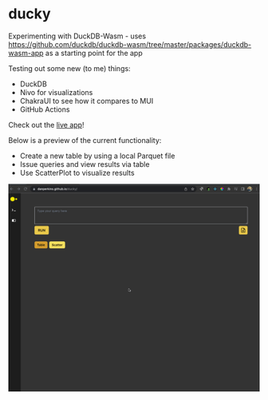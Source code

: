 # ducky
Experimenting with DuckDB-Wasm - uses https://github.com/duckdb/duckdb-wasm/tree/master/packages/duckdb-wasm-app as a starting point for the app

Testing out some new (to me) things:
- DuckDB
- Nivo for visualizations
- ChakraUI to see how it compares to MUI
- GitHub Actions

Check out the [live app](https://danperkins.github.io/ducky/)!

Below is a preview of the current functionality:
- Create a new table by using a local Parquet file
- Issue queries and view results via table
- Use ScatterPlot to visualize results

![Preview](/ducky.gif)
